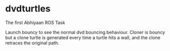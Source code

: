 # dvdturtles
The first Abhiyaan ROS Task

Launch bouncy to see the normal dvd bouncing behaviour.
Cloner is bouncy but a clone turtle is generated every time a turtle hits a wall, and the clone retraces the original path.
